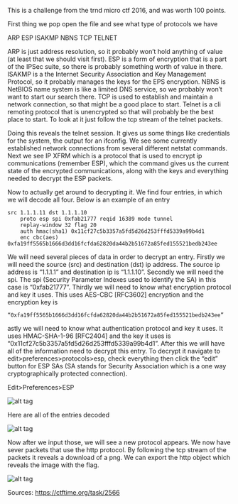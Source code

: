 This is a challenge from the trnd micro ctf 2016, and was worth 100 points.

First thing we pop open the file and see what type of protocols we have

ARP
ESP
ISAKMP
NBNS
TCP
TELNET

ARP is just address resolution, so it probably won’t hold anything of value (at least that we should visit first). ESP is a form of encryption that is a part of the IPSec suite, so there is probably something worth of value in there. ISAKMP is a the Internet Security Association and Key Management Protocol, so it probably manages the keys for the EPS encryption. NBNS is NetBIOS name system is like a limited DNS service, so we probably won’t want to start our search there. TCP is used to establish and maintain a network connection, so that might be a good place to start. Telnet is a cli remoting protocol that is unencrypted so that will probably be the best place to start. To look at it just follow the tcp stream of the telnet packets.

Doing this reveals the telnet session. It gives us some things like credentials for the system, the output for an ifconfig. We see some currently established network connections from several different netstat commands. Next we see IP XFRM which is a protocol that is used to encrypt ip communications (remember ESP), which the command gives us the current state of the encrypted communications, along with the keys and everything needed to decrypt the ESP packets.  

Now to actually get around to decrypting it. We find four entries, in which we will decode all four. Below is an example of an entry 


```
src 1.1.1.11 dst 1.1.1.10
    proto esp spi 0xfab21777 reqid 16389 mode tunnel
    replay-window 32 flag 20
    auth hmac(sha1) 0x11cf27c5b3357a5fd5d26d253fffd5339a99b4d1
    enc cbc(aes) 0xfa19ff5565b1666d3dd16fcfda62820da44b2b51672a85fed155521bedb243ee
```


We will need several pieces of data in order to decrypt an entry. Firstly we will need the source (src) and destination (dst) ip address. The source ip address is “1.1.1.1” and destination ip is “1.1.1.10”. Secondly we will need the spi. The spi (Security Parameter Indexes used to identify the SA) in this case is “0xfab21777”. Thirdly we will need to know what encryption protocol and key it uses. This uses AES-CBC [RFC3602] encryption and the encryption key is 

```
“0xfa19ff5565b1666d3dd16fcfda62820da44b2b51672a85fed155521bedb243ee”
```

astly we will need to know what authentication protocol and key it uses. It uses HMAC-SHA-1-96 [RFC2404] and the key it uses is “0x11cf27c5b3357a5fd5d26d253fffd5339a99b4d1”. After this we will have all of the information need to decrypt this entry. To decrypt it navigate to edit>preferences>protocols>esp, check everything then click the “edit” button for ESP SAs (SA stands for Security Association which is a one way cryptographically protected connection).

Edit>Preferences>ESP

![alt tag](http://i.imgur.com/pEp1rst.png)

Here are all of the entries decoded

![alt tag](http://i.imgur.com/8U7PqiZ.png)

Now after we input those, we will see a new protocol appears. We now have sever packets that use the http protocol. By following the tcp stream of the packets it reveals a download of a png. We can export the http object which reveals the image with the flag.

![alt tag](http://i.imgur.com/66o5vYJ.png)

Sources:
https://ctftime.org/task/2566












